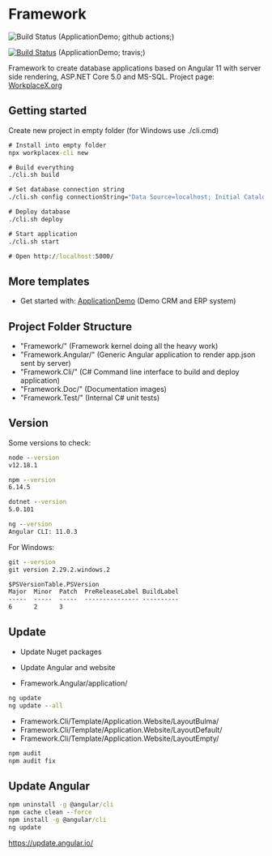 # Framework

![Build Status](https://github.com/WorkplaceX/ApplicationDemo/workflows/CI/badge.svg) (ApplicationDemo; github actions;)

[![Build Status](https://travis-ci.org/WorkplaceX/ApplicationDemo.svg?branch=master)](https://travis-ci.org/WorkplaceX/ApplicationDemo) (ApplicationDemo; travis;)

Framework to create database applications based on Angular 11 with server side rendering, ASP.NET Core 5.0 and MS-SQL. Project page: [WorkplaceX.org](http://workplacex.org)

## Getting started

Create new project in empty folder (for Windows use ./cli.cmd)
```cmd
# Install into empty folder
npx workplacex-cli new

# Build everything
./cli.sh build

# Set database connection string
./cli.sh config connectionString="Data Source=localhost; Initial Catalog=ApplicationDemo; Integrated Security=True;"

# Deploy database
./cli.sh deploy

# Start application
./cli.sh start

# Open http://localhost:5000/
```

## More templates
* Get started with: [ApplicationDemo](https://github.com/WorkplaceX/ApplicationDemo) (Demo CRM and ERP system)

## Project Folder Structure
* "Framework/" (Framework kernel doing all the heavy work)
* "Framework.Angular/" (Generic Angular application to render app.json sent by server)
* "Framework.Cli/" (C# Command line interface to build and deploy application)
* "Framework.Doc/" (Documentation images)
* "Framework.Test/" (Internal C# unit tests)

## Version

Some versions to check:
```cmd
node --version
v12.18.1

npm --version
6.14.5

dotnet --version
5.0.101

ng --version
Angular CLI: 11.0.3
```

For Windows:
```cmd
git --version
git version 2.29.2.windows.2

$PSVersionTable.PSVersion
Major  Minor  Patch  PreReleaseLabel BuildLabel
-----  -----  -----  --------------- ----------
6      2      3
```

## Update

* Update Nuget packages
* Update Angular and website

* Framework.Angular/application/
```cmd
ng update
ng update --all
```

* Framework.Cli/Template/Application.Website/LayoutBulma/
* Framework.Cli/Template/Application.Website/LayoutDefault/
* Framework.Cli/Template/Application.Website/LayoutEmpty/
```cmd
npm audit
npm audit fix
```

## Update Angular
```cmd
npm uninstall -g @angular/cli
npm cache clean --force
npm install -g @angular/cli
ng update
```

https://update.angular.io/
